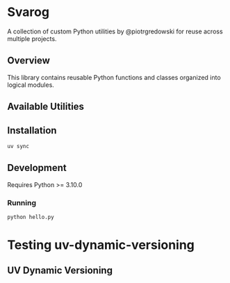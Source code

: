 # Svarog

A collection of custom Python utilities by @piotrgredowski for reuse across multiple projects.

## Overview

This library contains reusable Python functions and classes organized into logical modules.

## Available Utilities

## Installation

```bash
uv sync
```

## Development

Requires Python >= 3.10.0

### Running

```bash
python hello.py
```

# Testing uv-dynamic-versioning
## UV Dynamic Versioning
